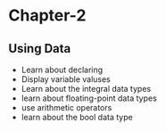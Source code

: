 # Chapter-2
<h2>Using Data</h2>

<ul>

<li>Learn about declaring</li>
<li> Display variable valuses</li>
<li> Learn about the integral data types</li>
<li> learn about floating-point data types</li>
<li> use arithmetic operators</li>
<li> learn about the bool data type</li>
</ul>
